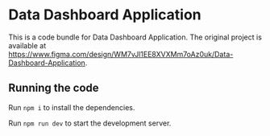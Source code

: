
  # Data Dashboard Application

  This is a code bundle for Data Dashboard Application. The original project is available at https://www.figma.com/design/WM7vJl1EE8XVXMm7oAz0uk/Data-Dashboard-Application.

  ## Running the code

  Run `npm i` to install the dependencies.

  Run `npm run dev` to start the development server.
  